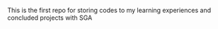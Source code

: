This is the first repo for storing codes to my learning experiences and concluded projects with SGA
